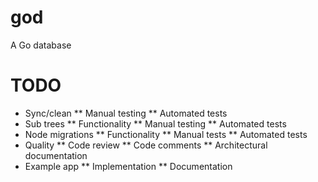 god
===

A Go database

# TODO

* Sync/clean
** Manual testing
** Automated tests
* Sub trees
** Functionality
** Manual testing
** Automated tests
* Node migrations
** Functionality
** Manual tests
** Automated tests
* Quality
** Code review
** Code comments
** Architectural documentation
* Example app
** Implementation
** Documentation

